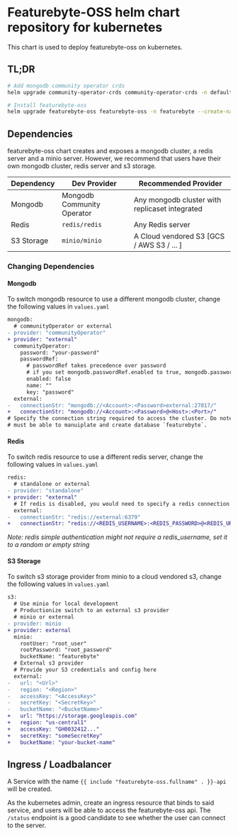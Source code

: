 # Featurebyte-OSS helm chart repository for kubernetes

This chart is used to deploy featurebyte-oss on kubernetes.

## TL;DR

```bash
# Add mongodb community operator crds
helm upgrade community-operator-crds community-operator-crds -n default --install --repo=https://mongodb.github.io/helm-charts

# Install featurebyte-oss
helm upgrade featurebyte-oss featurebyte-oss -n featurebyte --create-namespace --install --repo=https://featurebyte.github.io/helm-charts
```


## Dependencies

featurebyte-oss chart creates and exposes a mongodb cluster, a redis server and a minio server.
However, we recommend that users have their own mongodb cluster, redis server and s3 storage.

| Dependency | Dev Provider               | Recommended Provider                           |
|------------|----------------------------|------------------------------------------------|
| Mongodb    | Mongodb Community Operator | Any mongodb cluster with replicaset integrated |
| Redis      | `redis/redis`              | Any Redis server                               |
| S3 Storage | `minio/minio`              | A Cloud vendored S3 [GCS / AWS S3 / ... ]      |

### Changing Dependencies

#### Mongodb

To switch mongodb resource to use a different mongodb cluster, change the following values in `values.yaml`

```diff
mongodb:
  # communityOperator or external
- provider: "communityOperator"
+ provider: "external"
  communityOperator:
    password: "your-password"
    passwordRef:
      # passwordRef takes precedence over password
      # if you set mongodb.passwordRef.enabled to true, mongodb.password will be IGNORED
      enabled: false
      name: ""
      key: "password"
  external:
-   connectionStr: "mongodb://<Account>:<Password>external:27017/"
+   connectionStr: "mongodb://<Account>:<Password>@<Host>:<Port>/"
# Specify the connection string required to access the cluster. Do note that the mongodb account
# must be able to manuiplate and create database `featurebyte`.
```

#### Redis

To switch redis resource to use a different redis server, change the following values in `values.yaml`

```diff
redis:
  # standalone or external
- provider: "standalone"
+ provider: "external"
  # If redis is disabled, you would need to specify a redis connection str to connect
  external:
-   connectionStr: "redis://external:6379"
+   connectionStr: "redis://<REDIS_USERNAME>:<REDIS_PASSWORD>@<REDIS_URL>:<REDIS_PORT>"
```

<i>Note: redis simple authentication might not require a redis_username, set it to a random or empty string</i>

#### S3 Storage

To switch s3 storage provider from minio to a cloud vendored s3, change the following values in `values.yaml`

```diff
s3:
  # Use minio for local development
  # Productionize switch to an external s3 provider
  # minio or external
- provider: minio
+ provider: external
  minio:
    rootUser: "root_user"
    rootPassword: "root_password"
    bucketName: "featurebyte"
  # External s3 provider
  # Provide your S3 credentials and config here
  external:
-   url: "<Url>"
-   region: "<Region>"
-   accessKey: "<AccessKey>"
-   secretKey: "<SecretKey>"
-   bucketName: "<BucketName>"
+   url: "https://storage.googleapis.com"
+   region: "us-central1"
+   accessKey: "GH0032412..."
+   secretKey: "someSecretKey"
+   bucketName: "your-bucket-name"
```

## Ingress / Loadbalancer

A Service with the name `{{ include "featurebyte-oss.fullname" . }}-api` will be created.

As the kubernetes admin, create an ingress resource that binds to said service, and users will be able to access the featurebyte-oss api. The `/status` endpoint is a  good candidate to see whether the user can connect to the server.
